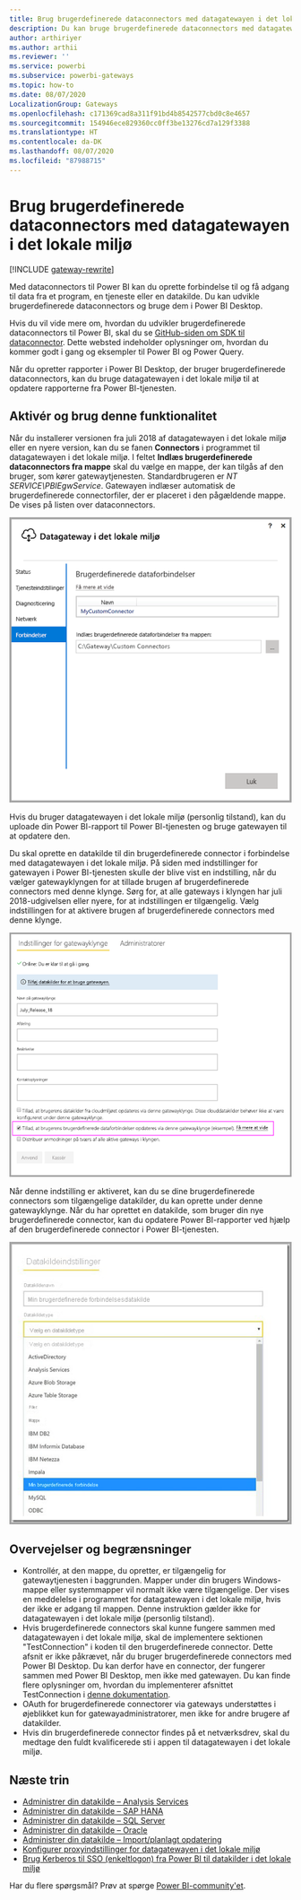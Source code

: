 ```yaml
---
title: Brug brugerdefinerede dataconnectors med datagatewayen i det lokale miljø
description: Du kan bruge brugerdefinerede dataconnectors med datagatewayen i det lokale miljø.
author: arthiriyer
ms.author: arthii
ms.reviewer: ''
ms.service: powerbi
ms.subservice: powerbi-gateways
ms.topic: how-to
ms.date: 08/07/2020
LocalizationGroup: Gateways
ms.openlocfilehash: c171369cad8a311f91bd4b8542577cbd0c8e4657
ms.sourcegitcommit: 154946ece829360cc0ff3be13276cd7a129f3388
ms.translationtype: HT
ms.contentlocale: da-DK
ms.lasthandoff: 08/07/2020
ms.locfileid: "87988715"
---
```

# <a name="use-custom-data-connectors-with-the-on-premises-data-gateway"></a>Brug brugerdefinerede dataconnectors med datagatewayen i det lokale miljø

[!INCLUDE [gateway-rewrite](../includes/gateway-rewrite.md)]

Med dataconnectors til Power BI kan du oprette forbindelse til og få adgang til data fra et program, en tjeneste eller en datakilde. Du kan udvikle brugerdefinerede dataconnectors og bruge dem i Power BI Desktop.

Hvis du vil vide mere om, hvordan du udvikler brugerdefinerede dataconnectors til Power BI, skal du se [GitHub-siden om SDK til dataconnector](https://aka.ms/dataconnectors). Dette websted indeholder oplysninger om, hvordan du kommer godt i gang og eksempler til Power BI og Power Query.

Når du opretter rapporter i Power BI Desktop, der bruger brugerdefinerede dataconnectors, kan du bruge datagatewayen i det lokale miljø til at opdatere rapporterne fra Power BI-tjenesten.

## <a name="enable-and-use-this-capability"></a>Aktivér og brug denne funktionalitet

Når du installerer versionen fra juli 2018 af datagatewayen i det lokale miljø eller en nyere version, kan du se fanen **Connectors** i programmet til datagatewayen i det lokale miljø. I feltet **Indlæs brugerdefinerede dataconnectors fra mappe** skal du vælge en mappe, der kan tilgås af den bruger, som kører gatewaytjenesten. Standardbrugeren er *NT SERVICE\PBIEgwService*. Gatewayen indlæser automatisk de brugerdefinerede connectorfiler, der er placeret i den pågældende mappe. De vises på listen over dataconnectors.

![Brugerdefinerede datatilslutninger](media/service-gateway-custom-connectors/gateway-onprem-customconnector1.png)

Hvis du bruger datagatewayen i det lokale miljø (personlig tilstand), kan du uploade din Power BI-rapport til Power BI-tjenesten og bruge gatewayen til at opdatere den.

Du skal oprette en datakilde til din brugerdefinerede connector i forbindelse med datagatewayen i det lokale miljø. På siden med indstillinger for gatewayen i Power BI-tjenesten skulle der blive vist en indstilling, når du vælger gatewayklyngen for at tillade brugen af brugerdefinerede connectors med denne klynge. Sørg for, at alle gateways i klyngen har juli 2018-udgivelsen eller nyere, for at indstillingen er tilgængelig. Vælg indstillingen for at aktivere brugen af brugerdefinerede connectors med denne klynge.

![Siden Indstillinger for gatewayklynge](media/service-gateway-custom-connectors/gateway-onprem-customconnector2.png)

Når denne indstilling er aktiveret, kan du se dine brugerdefinerede connectors som tilgængelige datakilder, du kan oprette under denne gatewayklynge. Når du har oprettet en datakilde, som bruger din nye brugerdefinerede connector, kan du opdatere Power BI-rapporter ved hjælp af den brugerdefinerede connector i Power BI-tjenesten.

![Siden Indstillinger for datakilde](media/service-gateway-custom-connectors/gateway-onprem-customconnector3.png)

## <a name="considerations-and-limitations"></a>Overvejelser og begrænsninger

* Kontrollér, at den mappe, du opretter, er tilgængelig for gatewaytjenesten i baggrunden. Mapper under din brugers Windows-mappe eller systemmapper vil normalt ikke være tilgængelige. Der vises en meddelelse i programmet for datagatewayen i det lokale miljø, hvis der ikke er adgang til mappen. Denne instruktion gælder ikke for datagatewayen i det lokale miljø (personlig tilstand).
* Hvis brugerdefinerede connectors skal kunne fungere sammen med datagatewayen i det lokale miljø, skal de implementere sektionen "TestConnection" i koden til den brugerdefinerede connector. Dette afsnit er ikke påkrævet, når du bruger brugerdefinerede connectors med Power BI Desktop. Du kan derfor have en connector, der fungerer sammen med Power BI Desktop, men ikke med gatewayen. Du kan finde flere oplysninger om, hvordan du implementerer afsnittet TestConnection i [denne dokumentation](https://github.com/Microsoft/DataConnectors/blob/master/docs/m-extensions.md#implementing-testconnection-for-gateway-support).
* OAuth for brugerdefinerede connectorer via gateways understøttes i øjeblikket kun for gatewayadministratorer, men ikke for andre brugere af datakilder.
* Hvis din brugerdefinerede connector findes på et netværksdrev, skal du medtage den fuldt kvalificerede sti i appen til datagatewayen i det lokale miljø.

## <a name="next-steps"></a>Næste trin

* [Administrer din datakilde – Analysis Services](service-gateway-enterprise-manage-ssas.md)  
* [Administrer din datakilde – SAP HANA](service-gateway-enterprise-manage-sap.md)  
* [Administrer din datakilde – SQL Server](service-gateway-enterprise-manage-sql.md)  
* [Administrer din datakilde – Oracle](service-gateway-onprem-manage-oracle.md)  
* [Administrer din datakilde – Import/planlagt opdatering](service-gateway-enterprise-manage-scheduled-refresh.md)
* [Konfigurer proxyindstillinger for datagatewayen i det lokale miljø](/data-integration/gateway/service-gateway-proxy)
* [Brug Kerberos til SSO (enkeltlogon) fra Power BI til datakilder i det lokale miljø](service-gateway-sso-kerberos.md)  

Har du flere spørgsmål? Prøv at spørge [Power BI-community'et](https://community.powerbi.com/).
